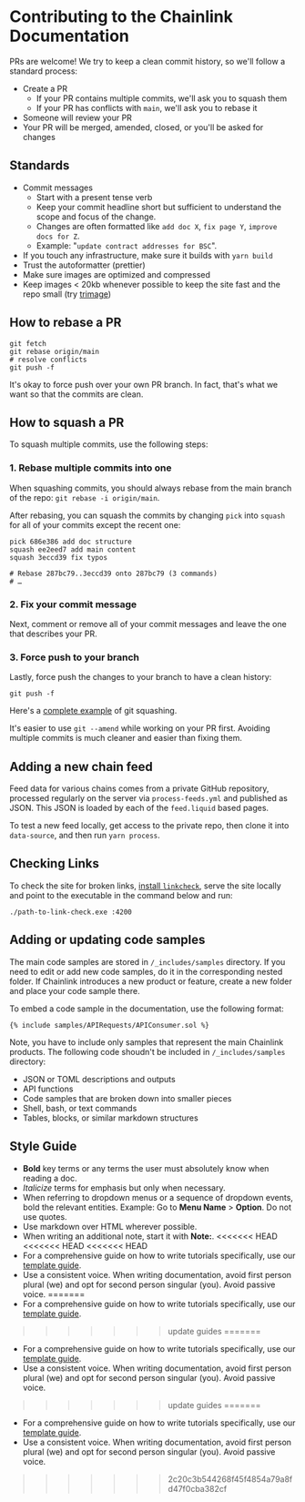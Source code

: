 # Contributing to the Chainlink Documentation

PRs are welcome! We try to keep a clean commit history, so we'll follow a standard process:

* Create a PR
    * If your PR contains multiple commits, we'll ask you to squash them
    * If your PR has conflicts with `main`, we'll ask you to rebase it
* Someone will review your PR
* Your PR will be merged, amended, closed, or you'll be asked for changes

## Standards
* Commit messages
    * Start with a present tense verb
    * Keep your commit headline short but sufficient to understand the scope and focus of the change. 
    * Changes are often formatted like `add doc X`, `fix page Y`, `improve docs for Z`.
    * Example: "`update contract addresses for BSC`".
* If you touch any infrastructure, make sure it builds with `yarn build`
* Trust the autoformatter (prettier)
* Make sure images are optimized and compressed
* Keep images < 20kb whenever possible to keep the site fast and the repo small (try [trimage](https://trimage.org/))

## How to rebase a PR
```shell
git fetch
git rebase origin/main
# resolve conflicts
git push -f
```

It's okay to force push over your own PR branch. In fact, that's what we want so that the commits are clean.

## How to squash a PR
To squash multiple commits, use the following steps:

### 1. Rebase multiple commits into one

When squashing commits, you should always rebase from the main branch of the repo: `git rebase -i origin/main`.

After rebasing, you can squash the commits by changing `pick` into `squash` for all of your commits except the recent one:
```shell
pick 686e386 add doc structure
squash ee2eed7 add main content
squash 3eccd39 fix typos

# Rebase 287bc79..3eccd39 onto 287bc79 (3 commands)
# …
```

### 2. Fix your commit message

Next, comment or remove all of your commit messages and leave the one that describes your PR.

### 3. Force push to your branch

Lastly, force push the changes to your branch to have a clean history:

```shell
git push -f
```

Here's a [complete example](https://twitter.com/stephenfluin/status/1009904095073718275) of git squashing.

It's easier to use `git --amend` while working on your PR first. Avoiding multiple commits is much cleaner and easier than fixing them.

## Adding a new chain feed
Feed data for various chains comes from a private GitHub repository, processed regularly on the server via `process-feeds.yml` and published as JSON. This JSON is loaded by each of the `feed.liquid` based pages.

To test a new feed locally, get access to the private repo, then clone it into `data-source`, and then run `yarn process`. 

## Checking Links
To check the site for broken links, [install `linkcheck`](https://github.com/filiph/linkcheck/), serve the site locally and point to the executable in the command below and run:

```
./path-to-link-check.exe :4200
```

## Adding or updating code samples

The main code samples are stored in `/_includes/samples` directory. If you need to edit or add new code samples, do it in the corresponding nested folder. If Chainlink introduces a new product or feature, create a new folder and place your code sample there.

To embed a code sample in the documentation, use the following format:

```solidity Kovan
{% include samples/APIRequests/APIConsumer.sol %}
```

Note, you have to include only samples that represent the main Chainlink products. The following code shoudn't be included in `/_includes/samples` directory:
- JSON or TOML descriptions and outputs
- API functions
- Code samples that are broken down into smaller pieces
- Shell, bash, or text commands
- Tables, blocks, or similar markdown structures

## Style Guide
- **Bold** key terms or any terms the user must absolutely know when reading a doc.
- *Italicize* terms for emphasis but only when necessary.
- When referring to dropdown menus or a sequence of dropdown events, bold the relevant entities. Example: Go to **Menu Name** > **Option**. Do not use quotes.
- Use markdown over HTML wherever possible.
- When writing an additional note, start it with **Note:**.
<<<<<<< HEAD
<<<<<<< HEAD
<<<<<<< HEAD
- For a comprehensive guide on how to write tutorials specifically, use our [template guide](/TEMPLATE.md).
- Use a consistent voice. When writing documentation, avoid first person plural (we) and opt for second person singular (you). Avoid passive voice.
=======
- For a comprehensive guide on how to write tutorials specifically, use our [template guide](/TEMPLATE.md).
>>>>>>> update guides
=======
- For a comprehensive guide on how to write tutorials specifically, use our [template guide](/TEMPLATE.md).
- Use a consistent voice. When writing documentation, avoid first person plural (we) and opt for second person singular (you). Avoid passive voice.
>>>>>>> update guides
=======
- For a comprehensive guide on how to write tutorials specifically, use our [template guide](/TEMPLATE.md).
- Use a consistent voice. When writing documentation, avoid first person plural (we) and opt for second person singular (you). Avoid passive voice.
>>>>>>> 2c20c3b544268f45f4854a79a8fd47f0cba382cf
